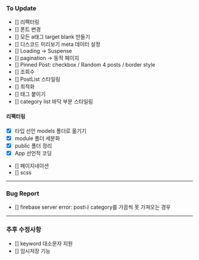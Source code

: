 ### To Update

- [] 리팩터링
- [] 폰트 변경
- [] 모든 a태그 target blank 만들기
- [] 디스코드 미리보기 meta 데이터 설정
- [] Loading -> Suspense
- [] pagination -> 동적 페이지
- [] Pinned Post: checkbox / Random 4 posts / border style
- [] 조회수
- [] PostList 스타일링
- [] 최적화
- [] 태그 붙이기
- [] category list 바닥 부분 스타일링

#### 리팩터링

- [x] 타입 선언 models 폴더로 옮기기
- [x] module 폴더 세분화
- [x] public 폴더 정리
- [x] App 선언적 코딩
- [] 페이지네이션
- [] scss

---

### Bug Report

- [] firebase server error: post나 category를 가끔씩 못 가져오는 경우

---

### 추후 수정사항

- [] keyword 대소문자 지원
- [] 임시저장 기능
